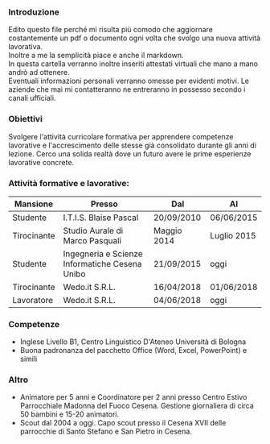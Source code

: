 ### Introduzione
Edito questo file perché mi risulta più comodo che aggiornare costantemente un pdf o documento ogni volta che svolgo una nuova attività lavorativa.    
Inoltre a me la semplicità piace e anche il markdown.    
In questa cartella verranno inoltre inseriti attestati virtuali che mano a mano andrò ad ottenere.    
Eventuali informazioni personali verranno omesse per evidenti motivi. Le aziende che mai mi contatteranno ne entreranno in possesso secondo i canali ufficiali.

### Obiettivi
Svolgere l'attività curricolare formativa per apprendere competenze lavorative e
l'accrescimento delle stesse già consolidato durante gli anni di lezione. Cerco una solida
realtà dove un futuro avere le prime esperienze lavorative concrete.

### Attività formative e lavorative:
|Mansione|Presso|Dal|Al|    
|---|---|---|---|    
|Studente|I.T.I.S. Blaise Pascal|20/09/2010|06/06/2015|     
|Tirocinante|Studio Aurale di Marco Pasquali|Maggio 2014|Luglio 2015|
|Studente|Ingegneria e Scienze Informatiche Cesena Unibo|21/09/2015|oggi|
|Tirocinante|Wedo.it S.R.L.|16/04/2018|01/06/2018|
|Lavoratore|Wedo.it S.R.L.|04/06/2018|oggi|

### Competenze
* Inglese Livello B1, Centro Linguistico D'Ateneo Università di Bologna
* Buona padronanza del pacchetto Office (Word, Excel, PowerPoint) e simili

### Altro
* Animatore per 5 anni e Coordinatore per 2 anni presso Centro Estivo Parrocchiale Madonna del Fuoco Cesena. Gestione giornaliera di circa 50 bambini e 15-20 animatori.
* Scout dal 2004 a oggi. Capo scout presso il Cesena XVII delle parrocchie di Santo Stefano e San Pietro in Cesena.
